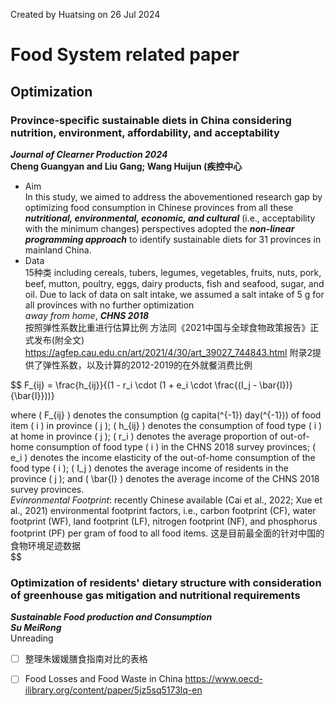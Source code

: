 Created by Huatsing on 26 Jul 2024
# Food System related paper
## Optimization
### Province-specific sustainable diets in China considering nutrition, environment, affordability, and acceptability
***Journal of Clearner Production 2024***  
**Cheng Guangyan and Liu Gang; Wang Huijun (疾控中心** 
* Aim  
In this study, we aimed to address the abovementioned research gap by optimizing food consumption in Chinese provinces from all these ***nutritional, environmental, economic, and cultural*** (i.e., acceptability with the minimum changes) perspectives adopted the ***non-linear programming approach*** to identify sustainable diets for 31 provinces in mainland China.
* Data  
15种类 including cereals, tubers, legumes, vegetables, fruits, nuts, pork, beef, mutton, poultry, eggs, dairy products, fish and seafood, sugar, and oil. Due to lack of data on salt intake, we assumed a salt intake of 5 g for all provinces with no further optimization  
*away from home*, ***CHNS 2018***  
按照弹性系数比重进行估算比例 方法同《2021中国与全球食物政策报告》正式发布(附全文) https://agfep.cau.edu.cn/art/2021/4/30/art_39027_744843.html 附录2提供了弹性系数，以及计算的2012-2019的在外就餐消费比例

$$
F_{ij} = \frac{h_{ij}}{(1 - r_i \cdot (1 + e_i \cdot \frac{(I_j - \bar{I})}{\bar{I}}))}


where \( F_{ij} \) denotes the consumption (g capita\(^{-1}\) day\(^{-1}\)) of food item \( i \) in province \( j \); \( h_{ij} \) denotes the consumption of food type \( i \) at home in province \( j \); \( r_i \) denotes the average proportion of out-of-home consumption of food type \( i \) in the CHNS 2018 survey provinces; \( e_i \) denotes the income elasticity of the out-of-home consumption of the food type \( i \); \( I_j \) denotes the average income of residents in the province \( j \); and \( \bar{I} \) denotes the average income of the CHNS 2018 survey provinces.  
*Evinronmental Footprint*: recently Chinese available (Cai et al., 2022; Xue et al., 2021) environmental footprint factors, i.e., carbon footprint (CF), water footprint (WF), land footprint (LF), nitrogen footprint (NF), and phosphorus footprint (PF) per gram of food to all food items. 这是目前最全面的针对中国的食物环境足迹数据  
$$  

  
### Optimization of residents' dietary structure with consideration of greenhouse gas mitigation and nutritional requirements
***Sustainable Food production and Consumption***  
***Su MeiRong***  
Unreading

- [ ] 整理朱媛媛膳食指南对比的表格
- [ ] Food Losses and Food Waste in China https://www.oecd-ilibrary.org/content/paper/5jz5sq5173lq-en

